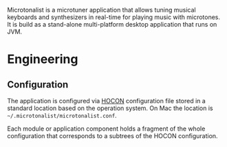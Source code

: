 Microtonalist is a microtuner application that allows tuning musical keyboards and synthesizers in real-time for playing music with microtones. It is build as a stand-alone multi-platform desktop application that runs on JVM.

# Engineering #

## Configuration ##

The application is configured via [HOCON](https://github.com/lightbend/config/blob/master/HOCON.md) configuration file stored in a standard location based on the operation system. On Mac the location is `~/.microtonalist/microtonalist.conf`.

Each module or application component holds a fragment of the whole configuration that corresponds to a subtrees of the HOCON configuration.
